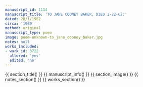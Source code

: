 ```yaml
---
manuscript_id: 1114
manuscript_title: 'TO JANE COONEY BAKER, DIED 1-22-62:'
dated: 28/1/1962
circa: '1969'
method: original
manuscript_type: poem
image: poem-unknown-to_jane_cooney_baker.jpg
notes: null
works_included:
- work_id: 3722
  altered: 'yes'
  edited: 'no'
---
```


{{ section_title() }}
{{ manuscript_info() }}
{{ section_image() }}
{{ notes_section() }}
{{ works_section() }}
